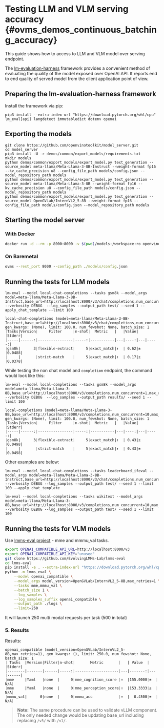 # Testing LLM and VLM serving accuracy {#ovms_demos_continuous_batching_accuracy}

This guide shows how to access to LLM and VLM model over serving endpoint. 

The [lm-evaluation-harness](https://github.com/EleutherAI/lm-evaluation-harness) framework provides a convenient method of evaluating the quality of the model exposed over OpenAI API.
It reports end to end quality of served model from the client application point of view. 

## Preparing the lm-evaluation-harness framework 

Install the framework via pip:
```console
pip3 install --extra-index-url "https://download.pytorch.org/whl/cpu" lm_eval[api] langdetect immutabledict dotenv openai
```

## Exporting the models
```console
git clone https://github.com/openvinotoolkit/model_server.git
cd model_server
pip3 install -U -r demos/common/export_models/requirements.txt
mkdir models 
python demos/common/export_models/export_model.py text_generation --source_model meta-llama/Meta-Llama-3-8B-Instruct --weight-format fp16 --kv_cache_precision u8 --config_file_path models/config.json --model_repository_path models
python demos/common/export_models/export_model.py text_generation --source_model meta-llama/Meta-Llama-3-8B --weight-format fp16 --kv_cache_precision u8 --config_file_path models/config.json --model_repository_path models
python demos/common/export_models/export_model.py text_generation --source_model OpenGVLab/InternVL2_5-8B --weight-format fp16 --config_file_path models/config.json --model_repository_path models  
```

## Starting the model server

### With Docker
```bash
docker run -d --rm -p 8000:8000 -v $(pwd)/models:/workspace:ro openvino/model_server:latest --rest_port 8000 --config_path /workspace/config.json
```

### On Baremetal
```bat
ovms --rest_port 8000 --config_path ./models/config.json
```

## Running the tests for LLM models

```console
lm-eval --model local-chat-completions --tasks gsm8k --model_args model=meta-llama/Meta-Llama-3-8B-Instruct,base_url=http://localhost:8000/v3/chat/completions,num_concurrent=1,max_retries=3,tokenized_requests=False --verbosity DEBUG  --log_samples --output_path test/ --seed 1 --apply_chat_template --limit 100

local-chat-completions (model=meta-llama/Meta-Llama-3-8B-Instruct,base_url=http://localhost:8000/v3/chat/completions,num_concurrent=10,max_retries=3,tokenized_requests=False), gen_kwargs: (None), limit: 100.0, num_fewshot: None, batch_size: 1
|Tasks|Version|     Filter     |n-shot|  Metric   |   |Value|   |Stderr|
|-----|------:|----------------|-----:|-----------|---|----:|---|-----:|
|gsm8k|      3|flexible-extract|     5|exact_match|↑  | 0.62|±  |0.0488|
|     |       |strict-match    |     5|exact_match|↑  | 0.17|±  |0.0378|
```

While testing the non chat model and `completion` endpoint, the command would look like this:

```console
lm-eval --model local-completions --tasks gsm8k --model_args model=meta-llama/Meta-Llama-3-8B,base_url=http://localhost:8000/v3/completions,num_concurrent=1,max_retries=3,tokenized_requests=False --verbosity DEBUG  --log_samples --output_path results/ --seed 1 --limit 100

local-completions (model=meta-llama/Meta-Llama-3-8B,base_url=http://localhost:8000/v3/completions,num_concurrent=10,max_retries=3,tokenized_requests=False), gen_kwargs: (None), limit: 100.0, num_fewshot: None, batch_size: 1
|Tasks|Version|     Filter     |n-shot|  Metric   |   |Value|   |Stderr|
|-----|------:|----------------|-----:|-----------|---|----:|---|-----:|
|gsm8k|      3|flexible-extract|     5|exact_match|↑  | 0.43|±  |0.0498|
|     |       |strict-match    |     5|exact_match|↑  | 0.43|±  |0.0498|
```

Other examples are below:

```console
lm-eval --model local-chat-completions --tasks leaderboard_ifeval --model_args model=meta-llama/Meta-Llama-3-8B-Instruct,base_url=http://localhost:8000/v3/chat/completions,num_concurrent=10,max_retries=3,tokenized_requests=False --verbosity DEBUG --log_samples --output_path test/ --seed 1 --limit 100 --apply_chat_template  
```

```console
lm-eval --model local-completions --tasks wikitext --model_args model=meta-llama/Meta-Llama-3-8B,base_url=http://localhost:8000/v3/completions,num_concurrent=10,max_retries=3,tokenized_requests=False --verbosity DEBUG --log_samples --output_path test/ --seed 1 --limit 100
```

## Running the tests for VLM models


Use [lmms-eval project](https://github.com/EvolvingLMMs-Lab/lmms-eval) - mme and mmmu_val tasks. 


```bash
export OPENAI_COMPATIBLE_API_URL=http://localhost:8000/v3
export OPENAI_COMPATIBLE_API_KEY="unused"
git clone https://github.com/EvolvingLMMs-Lab/lmms-eval
cd lmms-eval
pip install -e . --extra-index-url "https://download.pytorch.org/whl/cpu"
python -m lmms_eval \
    --model openai_compatible \
    --model_args model_version=OpenGVLab/InternVL2_5-8B,max_retries=1 \
    --tasks mme,mmmu_val \
    --batch_size 1 \
    --log_samples \
    --log_samples_suffix openai_compatible \
    --output_path ./logs \
    --limit=250
```

It will launch 250 multi modal requests per task (500 in total) 

### 5. Results

Results:
```
openai_compatible (model_version=OpenGVLab/InternVL2_5-8B,max_retries=1), gen_kwargs: (), limit: 250.0, num_fewshot: None, batch_size: 1
| Tasks  |Version|Filter|n-shot|       Metric       |   | Value  |   |Stderr|
|--------|-------|------|-----:|--------------------|---|-------:|---|------|
|mme     |Yaml   |none  |     0|mme_cognition_score |↑  |155.0000|±  |   N/A|
|mme     |Yaml   |none  |     0|mme_perception_score|↑  |153.3333|±  |   N/A|
|mmmu_val|      0|none  |     0|mmmu_acc            |↑  |  0.4500|±  |   N/A|

```




> **Note:** The same procedure can be used to validate vLLM component. The only needed change would be updating base_url including replacing `/v3/` with `/v1/`.  



